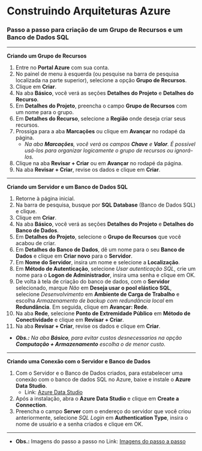 # Construindo Arquiteturas Azure

### Passo a passo para criação de um Grupo de Recursos e um Banco de Dados SQL

---

**Criando um Grupo de Recursos**

1. Entre no **Portal Azure** com sua conta.
2. No painel de menu à esquerda (ou pesquise na barra de pesquisa localizada na parte superior), selecione a opção **Grupo de Recursos**.
3. Clique em **Criar**.
4. Na aba **Básico**, você verá as seções **Detalhes do Projeto** e **Detalhes do Recurso**.
5. Em **Detalhes do Projeto**, preencha o campo **Grupo de Recursos** com um nome para o grupo.
6. Em **Detalhes do Recurso**, selecione a **Região** onde deseja criar seus recursos.
7. Prossiga para a aba **Marcações** ou clique em **Avançar** no rodapé da página.
   - *Na aba **Marcações**, você verá os campos **Chave** e **Valor**. É possível usá-los para organizar logicamente o grupo de recursos ou ignorá-los.*
8. Clique na aba **Revisar + Criar** ou em **Avançar** no rodapé da página.
9. Na aba **Revisar + Criar**, revise os dados e clique em **Criar**.

---

**Criando um Servidor e um Banco de Dados SQL**

1. Retorne à página inicial.
2. Na barra de pesquisa, busque por **SQL Database** (Banco de Dados SQL) e clique.
3. Clique em **Criar**.
4. Na aba **Básico**, você verá as seções **Detalhes do Projeto** e **Detalhes do Banco de Dados**.
5. Em **Detalhes do Projeto**, selecione o **Grupo de Recursos** que você acabou de criar.
6. Em **Detalhes do Banco de Dados**, dê um nome para o seu **Banco de Dados** e clique em **Criar novo** para o **Servidor**.
7. Em **Nome do Servidor**, insira um nome e selecione a **Localização**.
8. Em **Método de Autenticação**, selecione *Usar autenticação SQL*, crie um nome para o **Logon de Administrador**, insira uma senha e clique em OK.
9. De volta à tela de criação do banco de dados, com o **Servidor** selecionado, marque *Não* em **Deseja usar o pool elástico SQL**, selecione *Desenvolvimento* em **Ambiente de Carga de Trabalho** e escolha *Armazenamento de backup com redundância local* em **Redundância**. Em seguida, clique em **Avançar: Rede**.
10. Na aba **Rede**, selecione **Ponto de Extremidade Público** em **Método de Conectividade** e clique em **Revisar + Criar**.
11. Na aba **Revisar + Criar**, revise os dados e clique em **Criar**.
* ***Obs.:** Na aba **Básico**, para evitar custos desnecessarios na opção **Computação + Armazenamento** escolha o de menor custo.*

---

**Criando uma Conexão com o Servidor e Banco de Dados**

1. Com o Servidor e o Banco de Dados criados, para estabelecer uma conexão com o banco de dados SQL no Azure, baixe e instale o **Azure Data Studio**.
   - Link: [Azure Data Studio](https://azure.microsoft.com/pt-br/products/data-studio)
2. Após a instalação, abra o **Azure Data Studio** e clique em **Create a Connection**.
3. Preencha o campo **Server** com o endereço do servidor que você criou anteriormente, selecione *SQL Login* em **Authentication Type**, insira o nome de usuário e a senha criados e clique em OK.

---

* **Obs.:** Imagens do passo a passo no Link: [Imagens do passo a passo](https://github.com/oErikGonzaga/dio-lab/blob/main/Resumos/passo_a_passo_arquitetura_azure.md)
